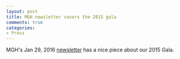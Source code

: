 ```yaml
---
layout: post
title: MGH newsletter covers the 2015 gala
comments: true
categories:
- Press
---
```

MGH's Jan 29, 2016 [newsletter](http://vietnamvac.isamonkey.org/documents/mgh-newsletter-jan-2016.pdf) has a nice piece about our 2015 Gala.